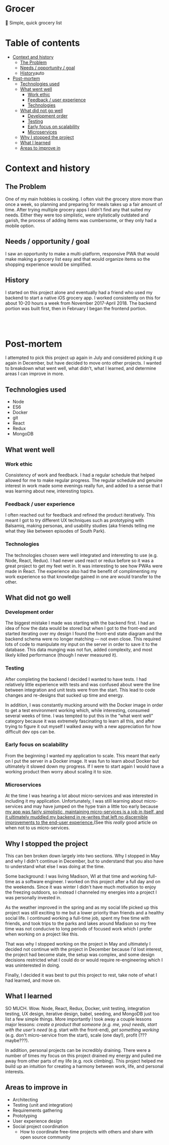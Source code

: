 # Grocer
🥦 Simple, quick grocery list

# Table of contents
- [Context and history](#context-and-history)
   - [The Problem](#the-problem)
   - [Needs / opportunity / goal](#needs--opportunity--goal)
   - [History](#history)auto
- [Post-mortem](#post-mortem)
    - [Technologies used](#technologies-used)
    - [What went well](#what-went-well)
        - [Work ethic](#work-ethic)
        - [Feedback / user experience](#feedback--user-experience)
        - [Technologies](#technologies)
    - [What did not go well](#what-did-not-go-well)
        - [Development order](#development-order)
        - [Testing](#testing)
        - [Early focus on scalability](#early-focus-on-scalability)
        - [Microservices](#microservices)
    - [Why I stopped the project](#why-i-stopped-the-project)
    - [What I learned](#what-i-learned)
    - [Areas to improve in](#areas-to-improve-in)

# Context and history
## The Problem
One of my main hobbies is cooking. I often visit the grocery store more than once a week, so planning and preparing for meals takes up a fair amount of time. After trying multiple grocery apps I didn't find any that suited my needs. Either they were too simplistic, were stylistically outdated and garish, the process of adding items was cumbersome, or they only had a mobile option. 
## Needs / opportunity / goal
I saw an opportunity to make a multi-platform, responsive PWA that would make making a grocery list easy and that would organize items so the shopping experience would be simplified.
## History
I started on this project alone and eventually had a friend who  used my backend to start a native iOS grocery app. I worked consistently on this for about 10-20 hours a week from November 2017-April 2018. The backend portion was built first, then in February I began the frontend portion.

<br><br>

# Post-mortem
I attempted to pick this project up again in July and considered picking it up again in December, but have decided to move onto other projects. I wanted to breakdown what went well, what didn't, what I learned, and determine areas I can improve in more. 

## Technologies used
- Node
- ES6
- Docker
- git
- React
- Redux
- MongoDB

## What went well
### Work ethic
Consistency of work and feedback. I had a regular schedule that helped allowed for me to make regular progress.  The regular schedule and genuine interest in work made some evenings really fun, and added to a sense that I was learning about new, interesting topics.

### Feedback / user experience
I often reached out for feedback and refined the product iteratively. This meant I got to try different UX techniques such as prototyping with Balsamiq, making personas, and usability studies (aka friends telling me what they like between episodes of South Park).

### Technologies
The technologies chosen were well integrated and interesting to use (e.g. Node, React, Redux). I had never used react or redux before so it was a great project to get my feet wet in. It was interesting to see how PWAs were made in React. The experience also had the benefit of complimenting my work experience so that knowledge gained in one are would transfer to the other.

## What did not go well
### Development order
The biggest mistake I made was starting with the backend first. I had an idea of how the data would be stored but when I got to the front-end and started iterating over my design I found the front-end state diagram and the backend schema were no longer matching — not even close. This required lots of code to manipulate my input on the server in order to save it to the database. This data munging was not fun, added complexity, and most likely killed performance (though I never measured it).

### Testing
After completing the backend I decided I wanted to have tests. I had relatively little experience with tests and was confused about were the line between integration and unit tests were from the start. This lead to code changes and re-designs that sucked up time and energy.

In addition, I was constantly mucking around with the Docker image in order to get a test environment working which, while interesting, consumed several weeks of time. I was tempted to put this in the “what went well” category because it was extremely fascinating to learn all this, and after trying to figure it out myself I walked away with a new appreciation for how difficult dev ops can be.

### Early focus on scalability
From the beginning I wanted my application to scale. This meant that early on I put the server in a Docker image. It was fun to learn about Docker but ultimately it slowed down my progress. If I were to start again I would have a working product then worry about scaling it to size.

### Microservices
At the time I was hearing a lot about micro-services and was interested in including it my application. Unfortunately, I was still learning about micro-services and may have jumped on the hype train a little too early because [my app was fairly simplistic, maintaining micro-services is a job in itself, and it ultimately muddled my backend in re-writes that left no discernible improvements to the end-user experience.](https://www.feval.fr/posts/microservices/)(See this  _really_ good article on when not to us micro-services.

## Why I stopped the project
This can ben broken down largely into two sections. Why I stopped in May and why I didn't continue in December, but to understand that you also have to understand what else I was doing at the time.

Some background: I was living Madison, WI at that time and working full-time as a software engineer. I worked on this project after a full day and on the weekends. Since it was winter I didn't have much motivation to enjoy the freezing outdoors, so instead I channeled my energies into a project I was personally invested in.

As the weather improved in the spring and as my social life picked up this project was still exciting to me but a lower priority than friends and a healthy social life. I continued working a full-time job, spent my free time with friends, and took trips to the parks and lakes around Madison so my free time was not conducive to long periods of focused work which I prefer when working on a project like this.

That was why I stopped working on the project in May and ultimately I decided not continue with the project in December because I'd lost interest, the project had become stale, the setup was complex, and some design decisions restricted what I could do or would require re-engineering which I was uninterested in doing.

Finally, I decided it was best to put this project to rest, take note of what I had learned, and move on.

## What I learned
SO MUCH. Wow. Node, React, Redux, Docker, unit testing, integration testing, UX design, iterative design, babel, seeding, and MongoDB just too list a few simple things. More importantly I took away a couple lessons major lessons: *create a product that someone (e.g. me, you) needs,* *start with the user’s need* (e.g. start with the front-end), *get something working* (e.g. don't micro-service from the start), scale (one day!), profit (???maybe???).

In addition, personal projects can be incredibly draining. There were a number of times my focus on this project drained my energy and pulled me away from other parts of my life (e.g. rock climbing). This project helped me build up an intuition for creating a harmony between work, life, and personal interests. 

## Areas to improve in
- Architecting
- Testing (unit and integration)
- Requirements gathering
- Prototyping
- User experience design
- Social project coordination
    - How to coordinate free-time projects with others and share with open source community